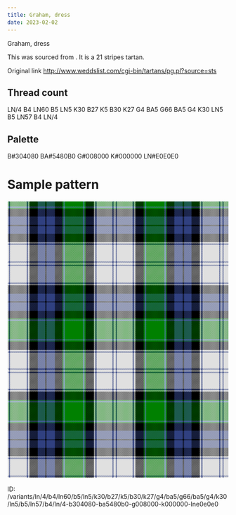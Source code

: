 ```yaml
---
title: Graham, dress
date: 2023-02-02
---
```

Graham, dress

This was sourced from <no value>.  It is a 21 stripes tartan.

Original link http://www.weddslist.com/cgi-bin/tartans/pg.pl?source=sts

## Thread count
LN/4 B4 LN60 B5 LN5 K30 B27 K5 B30 K27 G4 BA5 G66 BA5 G4 K30 LN5 B5 LN57 B4 LN/4

## Palette
B#304080 BA#5480B0 G#008000 K#000000 LN#E0E0E0

# Sample pattern

![Tartan detail](tartan.png "LN/4 B4 LN60 B5 LN5 K30 B27 K5 B30 K27 G4 BA5 G66 BA5 G4 K30 LN5 B5 LN57 B4 LN/4 tartan")

ID: /variants/ln/4/b4/ln60/b5/ln5/k30/b27/k5/b30/k27/g4/ba5/g66/ba5/g4/k30/ln5/b5/ln57/b4/ln/4-b304080-ba5480b0-g008000-k000000-lne0e0e0